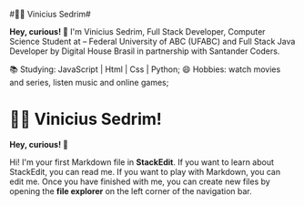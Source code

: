 #👨‍💻 Vinicius Sedrim#

**Hey, curious! 👋**
I'm Vinicius Sedrim, Full Stack Developer, Computer Science Student at – Federal University of ABC (UFABC) and Full Stack Java Developer by Digital House Brasil in partnership with Santander Coders.

📚 Studying: JavaScript | Html | Css | Python;
😄 Hobbies: watch movies and series, listen music and online games;


# 👨‍💻 Vinicius Sedrim!

**Hey, curious! 👋**


Hi! I'm your first Markdown file in **StackEdit**. If you want to learn about StackEdit, you can read me. If you want to play with Markdown, you can edit me. Once you have finished with me, you can create new files by opening the **file explorer** on the left corner of the navigation bar.


